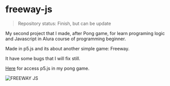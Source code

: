 # freeway-js
>Repository status: Finish, but can be update

My second project that I made, after Pong game, for learn programing logic and Javascript in Alura course of programming beginner. 

Made in p5.js and its about another simple game: Freeway. 

It have some bugs that I will fix still. 

[Here](https://editor.p5js.org/DiegoF-G/sketches/r6MA0dd54) for access p5.js in my pong game.

![FREEWAY JS](https://github.com/DiegoF-G/freeway.js/assets/108773248/541f8100-108e-4404-a184-9e0978d139cc)




